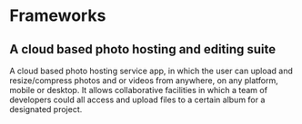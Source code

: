 <h1>Frameworks</h1>
<h2>A cloud based
photo hosting and editing
suite</h2>
A cloud based photo hosting service app, in which the user can upload and resize/compress photos and or videos from anywhere, on any platform, mobile or desktop. It allows collaborative facilities in which a team of developers could all access and upload files to a certain album for a designated project.
